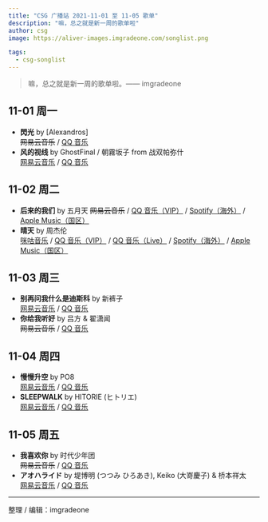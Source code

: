 ```yaml
---
title: "CSG 广播站 2021-11-01 至 11-05 歌单"
description: "嘛，总之就是新一周的歌单啦"
author: csg
image: https://aliver-images.imgradeone.com/songlist.png

tags:
  - csg-songlist
---
```


> 嘛，总之就是新一周的歌单啦。—— imgradeone

## 11-01 周一

- **閃光** by [Alexandros]  
  ~~网易云音乐~~ / [QQ 音乐](https://y.qq.com/n/ryqq/songDetail/000ZO8Hs0fwZfT)
- **风的视线** by GhostFinal / 朝霧坂子 from 战双帕弥什  
  [网易云音乐](https://music.163.com/song?id=1885443407) / [QQ 音乐](https://y.qq.com/n/ryqq/songDetail/000Ll9zt1FjarV)

## 11-02 周二

- **后来的我们** by 五月天
  ~~网易云音乐~~ / [QQ 音乐（VIP）](https://y.qq.com/n/ryqq/songDetail/0022QuVR1LcRHN) / [Spotify（海外）](https://open.spotify.com/track/13AruKdh8wJhWx6i5dV8X1) / [Apple Music（国区）](https://music.apple.com/cn/album/后来的我们/1158763922?i=1158763996)
- **晴天** by 周杰伦  
  [咪咕音乐](https://music.migu.cn/v3/music/song/60054701923) / [QQ 音乐（VIP）](https://y.qq.com/n/ryqq/songDetail/0039MnYb0qxYhV) / [QQ 音乐（Live）](https://y.qq.com/n/ryqq/songDetail/004Fs2FP1EvZYc) / [Spotify（海外）](https://open.spotify.com/track/0F02KChKwbcQ3tk4q1YxLH) / [Apple Music（国区）](https://music.apple.com/cn/album/晴天/535824731?i=535824738)

## 11-03 周三

- **别再问我什么是迪斯科** by 新裤子  
  [网易云音乐](https://music.163.com/song?id=387492) / [QQ 音乐](https://y.qq.com/n/ryqq/songDetail/000zAC004DM1vU)
- **你给我听好** by 吕方 & 翟潇闻  
  ~~网易云音乐~~ / [QQ 音乐](https://y.qq.com/n/ryqq/songDetail/000dnc842qxq8B)

## 11-04 周四

- **慢慢升空** by PO8  
  [网易云音乐](https://music.163.com/#/song?id=498710820) / [QQ 音乐](https://y.qq.com/n/ryqq/songDetail/003S1oEG0YCixy)
- **SLEEPWALK** by HITORIE (ヒトリエ)  
  [网易云音乐](https://music.163.com/song?id=1345508968) / [QQ 音乐](https://y.qq.com/n/ryqq/songDetail/0016nONB24sXyf)

## 11-05 周五

- **我喜欢你** by 时代少年团  
  ~~网易云音乐~~ / [QQ 音乐](https://y.qq.com/n/ryqq/songDetail/004IaxkY3LZOkx)
- **アオハライド** by 堤博明 (つつみ ひろあき), Keiko (大嵜慶子) & 桥本祥太  
  [网易云音乐](https://music.163.com/song?id=29755141) / [QQ 音乐](https://y.qq.com/n/ryqq/songDetail/0048WAXn0f3cnQ)

---

整理 / 编辑：imgradeone
